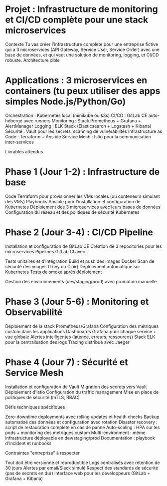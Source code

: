 # Projet : Infrastructure de monitoring et CI/CD complète pour une stack microservices
Contexte
Tu vas créer l'infrastructure complète pour une entreprise fictive qui a 3 microservices (API Gateway, Service User, Service Order) avec une base de données, et qui veut une solution de monitoring, logging, et CI/CD robuste.
Architecture cible

# Applications : 3 microservices en containers (tu peux utiliser des apps simples Node.js/Python/Go)
Orchestration : Kubernetes local (minikube ou k3s)
CI/CD : GitLab CE auto-hébergé avec runners
Monitoring : Stack Prometheus + Grafana + AlertManager
Logging : ELK Stack (Elasticsearch + Logstash + Kibana)
Sécurité : Vault pour les secrets, scanning de vulnérabilités
Infrastructure as Code : Terraform + Ansible
Service Mesh : Istio pour la communication inter-services

Livrables attendus
# Phase 1 (Jour 1-2) : Infrastructure de base

Code Terraform pour provisionner les VMs locales (ou conteneurs simulant des VMs)
Playbooks Ansible pour l'installation et configuration de Kubernetes
Déploiement des 3 microservices avec leurs bases de données
Configuration du réseau et des politiques de sécurité Kubernetes

# Phase 2 (Jour 3-4) : CI/CD Pipeline

Installation et configuration de GitLab CE
Création de 3 repositories pour les microservices
Pipelines GitLab CI avec :

Tests unitaires et d'intégration
Build et push des images Docker
Scan de sécurité des images (Trivy ou Clair)
Déploiement automatique sur Kubernetes
Tests de smoke après déploiement


Gestion des environnements (dev/staging/prod) avec promotion manuelle

# Phase 3 (Jour 5-6) : Monitoring et Observabilité

Déploiement de la stack Prometheus/Grafana
Configuration des métriques custom dans les applications
Dashboards Grafana pour chaque service + vue globale
Alertes intelligentes (latence, erreurs, ressources)
Stack ELK pour la centralisation des logs
Tracing distribué avec Jaeger

# Phase 4 (Jour 7) : Sécurité et Service Mesh

Installation et configuration de Vault
Migration des secrets vers Vault
Déploiement d'Istio
Configuration du traffic management
Mise en place de politiques de sécurité (mTLS, RBAC)

Défis techniques spécifiques

Zero-downtime deployments avec rolling updates et health checks
Backup automatisé des données et configuration avec rotation
Disaster recovery : script de restauration complète en cas de panne
Auto-scaling : HPA sur les pods + monitoring des métriques custom
Multi-environment : même infrastructure déployable en dev/staging/prod
Documentation : playbook d'incident et runbooks

Contraintes "entreprise" à respecter

Tout doit être versionné et reproductible
Logs centralisés avec rétention de 30 jours
Alertes par email/Slack simulé
Respect des standards de sécurité (pas de secrets en dur)
Interface web pour les développeurs (GitLab + Grafana + Kibana)
